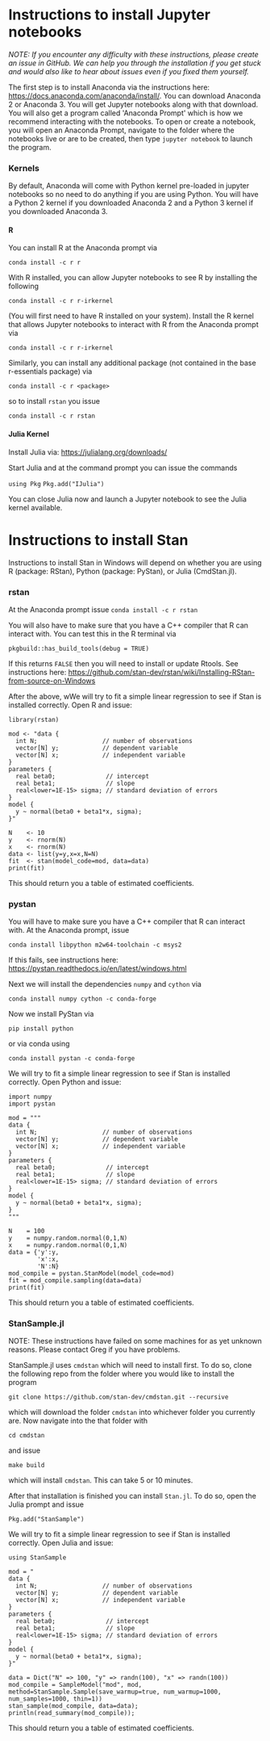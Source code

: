 # Instructions to install Jupyter notebooks
*NOTE: If you encounter any difficulty with these instructions, please create an issue in GitHub. 
We can help you through the installation if you get stuck and would also like to hear about issues even if you fixed them yourself.*

The first step is to install Anaconda via the instructions here: https://docs.anaconda.com/anaconda/install/.
You can download Anaconda 2 or Anaconda 3.
You will get Jupyter notebooks along with that download.
You will also get a program called 'Anaconda Prompt' which is how we recommend interacting with the notebooks. 
To open or create a notebook, you will open an Anaconda Prompt, navigate to the folder where the notebooks live or are to be created, then type `jupyter notebook` to launch the program.

### Kernels
By default, Anaconda will come with Python kernel pre-loaded in jupyter notebooks so no need to do anything if you are using Python.
You will have a Python 2 kernel if you downloaded Anaconda 2 and a Python 3 kernel if you downloaded Anaconda 3. 

#### R
You can install R at the Anaconda prompt via

`conda install -c r r`

With R installed, you can allow Jupyter notebooks to see R by installing the following  

`conda install -c r r-irkernel`

(You will first need to have R installed on your system). 
Install the R kernel that allows Jupyter notebooks to interact with R from the Anaconda prompt via 

`conda install -c r r-irkernel`

Similarly, you can install any additional package (not contained in the base r-essentials package) via

`conda install -c r <package>`

so to install `rstan` you issue

`conda install -c r rstan`


#### Julia Kernel
Install Julia via: https://julialang.org/downloads/

Start Julia and at the command prompt you can issue the commands 

`using Pkg`
`Pkg.add("IJulia")`

You can close Julia now and launch a Jupyter notebook to see the Julia kernel available. 


# Instructions to install Stan
Instructions to install Stan in Windows will depend on whether you are using R (package: RStan), Python (package: PyStan), or Julia (CmdStan.jl).

### rstan
At the Anaconda prompt issue
`conda install -c r rstan`

You will also have to make sure that you have a C++ compiler that R can interact with. 
You can test this in the R terminal via

`pkgbuild::has_build_tools(debug = TRUE)`

If this returns `FALSE` then you will need to install or update Rtools. 
See instructions here: https://github.com/stan-dev/rstan/wiki/Installing-RStan-from-source-on-Windows

After the above, wWe will try to fit a simple linear regression to see if Stan is installed correctly. 
Open R and issue:
````
library(rstan)

mod <- "data {
  int N;                  // number of observations
  vector[N] y;            // dependent variable
  vector[N] x;            // independent variable 
}
parameters {
  real beta0;              // intercept
  real beta1;              // slope
  real<lower=1E-15> sigma; // standard deviation of errors
}
model {
  y ~ normal(beta0 + beta1*x, sigma);
}"

N    <- 10
y    <- rnorm(N)
x    <- rnorm(N)
data <- list(y=y,x=x,N=N)
fit  <- stan(model_code=mod, data=data) 
print(fit)
````
This should return you a table of estimated coefficients. 

### pystan
You will have to make sure you have a C++ compiler that R can interact with.
At the Anaconda prompt, issue

`conda install libpython m2w64-toolchain -c msys2`

If this fails, see instructions here: https://pystan.readthedocs.io/en/latest/windows.html

Next we will install the dependencies `numpy` and `cython` via

`conda install numpy cython -c conda-forge`

Now we install PyStan via

`pip install python`

or via conda using

`conda install pystan -c conda-forge`

We will try to fit a simple linear regression to see if Stan is installed correctly. 
Open Python and issue:
````
import numpy
import pystan

mod = """
data {
  int N;                  // number of observations
  vector[N] y;            // dependent variable
  vector[N] x;            // independent variable 
}
parameters {
  real beta0;              // intercept
  real beta1;              // slope
  real<lower=1E-15> sigma; // standard deviation of errors
}
model {
  y ~ normal(beta0 + beta1*x, sigma);
}
"""

N    = 100
y    = numpy.random.normal(0,1,N)
x    = numpy.random.normal(0,1,N)
data = {'y':y, 
        'x':x,
        'N':N}
mod_compile = pystan.StanModel(model_code=mod)
fit = mod_compile.sampling(data=data)
print(fit)
````
This should return you a table of estimated coefficients. 

### StanSample.jl
NOTE: These instructions have failed on some machines for as yet unknown reasons. 
Please contact Greg if you have problems.

StanSample.jl uses `cmdstan` which will need to install first.
To do so, clone the following repo from the folder where you would like to install the program

`git clone https://github.com/stan-dev/cmdstan.git --recursive`

which will download the folder `cmdstan` into whichever folder you currently are.
Now navigate into the that folder with

`cd cmdstan`

and issue 

`make build`

which will install `cmdstan`. 
This can take 5 or 10 minutes.

After that installation is finished you can install `Stan.jl`.
To do so, open the Julia prompt and issue

`Pkg.add("StanSample")`

We will try to fit a simple linear regression to see if Stan is installed correctly. 
Open Julia and issue:
````
using StanSample

mod = "
data {
  int N;                  // number of observations
  vector[N] y;            // dependent variable
  vector[N] x;            // independent variable 
}
parameters {
  real beta0;              // intercept
  real beta1;              // slope
  real<lower=1E-15> sigma; // standard deviation of errors
}
model {
  y ~ normal(beta0 + beta1*x, sigma);
}"

data = Dict("N" => 100, "y" => randn(100), "x" => randn(100))
mod_compile = SampleModel("mod", mod, method=StanSample.Sample(save_warmup=true, num_warmup=1000, num_samples=1000, thin=1))
stan_sample(mod_compile, data=data);
println(read_summary(mod_compile));
````
This should return you a table of estimated coefficients. 

